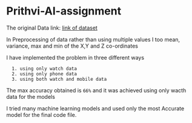 # Prithvi-AI-assignment

The original Data link: [link of dataset](https://prithviai-my.sharepoint.com/personal/aakash_pandey_prithvi_ai/_layouts/15/onedrive.aspx?id=%2Fpersonal%2Faakash%5Fpandey%5Fprithvi%5Fai%2FDocuments%2Fraw%2Ezip&parent=%2Fpersonal%2Faakash%5Fpandey%5Fprithvi%5Fai%2FDocuments&originalPath=aHR0cHM6Ly9wcml0aHZpYWktbXkuc2hhcmVwb2ludC5jb20vOnU6L2cvcGVyc29uYWwvYWFrYXNoX3BhbmRleV9wcml0aHZpX2FpL0VRd01yQW9iUThaRWhuWTlNSUZLZGJRQlhISjZWS3Q0ZmxNUGRwN05vOVQzMEE_cnRpbWU9SDdCaW1jZjIxMGc)

In Preprocessing of data rather than using multiple values I too mean, variance, max and min of the X,Y and Z co-ordinates 

I have implemented the problem in three different ways 
      
      1. using only watch data 
      2. using only phone data 
      3. using both watch and mobile data
      
The max accuracy obtained is `66%` and it was achieved using only wacth data for the models 

I tried many machine learning models and used only the most Accurate model for the final code file.

